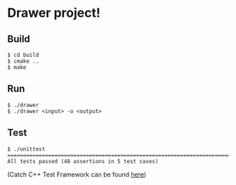 # Drawer project!

## Build

```
$ cd build
$ cmake ..
$ make
```

## Run
```
$ ./drawer
$ ./drawer <input> -o <output>
```

## Test

```
$ ./unittest
===============================================================================
All tests passed (48 assertions in 5 test cases)
```

(Catch C++ Test Framework can be found [here](https://github.com/philsquared/Catch))
